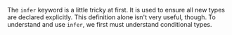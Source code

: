 The `infer` keyword is a little tricky at first. It is used to ensure all new types are declared explicitly. This definition alone isn't very useful, though. To understand and use `infer`, we first must understand conditional types.